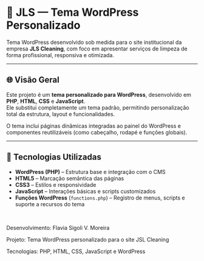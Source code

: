 # 🧼 JLS — Tema WordPress Personalizado

Tema WordPress desenvolvido sob medida para o site institucional da empresa **JLS Cleaning**, com foco em apresentar serviços de limpeza de forma profissional, responsiva e otimizada.

---

## 🌐 Visão Geral

Este projeto é um **tema personalizado para WordPress**, desenvolvido em **PHP**, **HTML**, **CSS** e **JavaScript**.  
Ele substitui completamente um tema padrão, permitindo personalização total da estrutura, layout e funcionalidades.

O tema inclui páginas dinâmicas integradas ao painel do WordPress e componentes reutilizáveis (como cabeçalho, rodapé e funções globais).

---

## 🧩 Tecnologias Utilizadas

- **WordPress (PHP)** – Estrutura base e integração com o CMS  
- **HTML5** – Marcação semântica das páginas  
- **CSS3** – Estilos e responsividade  
- **JavaScript** – Interações básicas e scripts customizados  
- **Funções WordPress** (`functions.php`) – Registro de menus, scripts e suporte a recursos do tema  
<br>

Desenvolvimento: Flavia Sigoli V. Moreira

Projeto: Tema WordPress personalizado para o site JSL Cleaning

Tecnologias: PHP, HTML, CSS, JavaScript e WordPress
